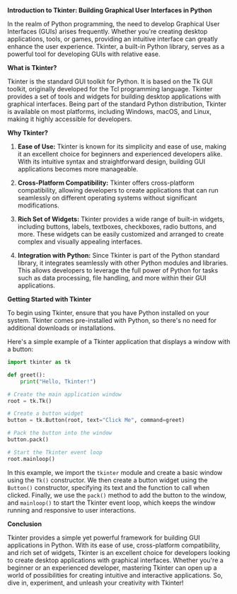 **Introduction to Tkinter: Building Graphical User Interfaces in Python**

In the realm of Python programming, the need to develop Graphical User Interfaces (GUIs) arises frequently. Whether you're creating desktop applications, tools, or games, providing an intuitive interface can greatly enhance the user experience. Tkinter, a built-in Python library, serves as a powerful tool for developing GUIs with relative ease.

**What is Tkinter?**

Tkinter is the standard GUI toolkit for Python. It is based on the Tk GUI toolkit, originally developed for the Tcl programming language. Tkinter provides a set of tools and widgets for building desktop applications with graphical interfaces. Being part of the standard Python distribution, Tkinter is available on most platforms, including Windows, macOS, and Linux, making it highly accessible for developers.

**Why Tkinter?**

1. **Ease of Use:** Tkinter is known for its simplicity and ease of use, making it an excellent choice for beginners and experienced developers alike. With its intuitive syntax and straightforward design, building GUI applications becomes more manageable.

2. **Cross-Platform Compatibility:** Tkinter offers cross-platform compatibility, allowing developers to create applications that can run seamlessly on different operating systems without significant modifications.

3. **Rich Set of Widgets:** Tkinter provides a wide range of built-in widgets, including buttons, labels, textboxes, checkboxes, radio buttons, and more. These widgets can be easily customized and arranged to create complex and visually appealing interfaces.

4. **Integration with Python:** Since Tkinter is part of the Python standard library, it integrates seamlessly with other Python modules and libraries. This allows developers to leverage the full power of Python for tasks such as data processing, file handling, and more within their GUI applications.

**Getting Started with Tkinter**

To begin using Tkinter, ensure that you have Python installed on your system. Tkinter comes pre-installed with Python, so there's no need for additional downloads or installations.

Here's a simple example of a Tkinter application that displays a window with a button:

```python
import tkinter as tk

def greet():
    print("Hello, Tkinter!")

# Create the main application window
root = tk.Tk()

# Create a button widget
button = tk.Button(root, text="Click Me", command=greet)

# Pack the button into the window
button.pack()

# Start the Tkinter event loop
root.mainloop()
```

In this example, we import the `tkinter` module and create a basic window using the `Tk()` constructor. We then create a button widget using the `Button()` constructor, specifying its text and the function to call when clicked. Finally, we use the `pack()` method to add the button to the window, and `mainloop()` to start the Tkinter event loop, which keeps the window running and responsive to user interactions.

**Conclusion**

Tkinter provides a simple yet powerful framework for building GUI applications in Python. With its ease of use, cross-platform compatibility, and rich set of widgets, Tkinter is an excellent choice for developers looking to create desktop applications with graphical interfaces. Whether you're a beginner or an experienced developer, mastering Tkinter can open up a world of possibilities for creating intuitive and interactive applications. So, dive in, experiment, and unleash your creativity with Tkinter!
